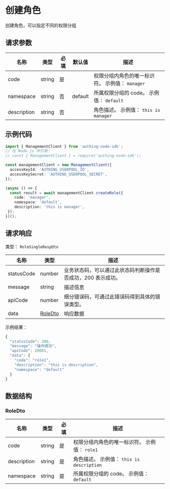 # 创建角色

<!--
  警告⚠️：
  不要直接修改该文档，
  https://github.com/Authing/authing-docs-factory
  使用该项目进行生成
-->

创建角色，可以指定不同的权限分组

## 请求参数

| 名称 | 类型 | 必填 | 默认值 | 描述 |
| ---- | ---- | ---- | ---- | ---- |
| code | string | 是 |  | 权限分组内角色的唯一标识符。 示例值： `manager` |
| namespace | string | 否 | default | 所属权限分组的 code。 示例值： `default` |
| description | string | 否 |  | 角色描述。 示例值： `this is manager` |


## 示例代码

```ts
import { ManagementClient } from 'authing-node-sdk';
// 在 Node.js 中引用：
// const { ManagementClient } = require('authing-node-sdk');

const managementClient = new ManagementClient({
  accessKeyId: 'AUTHING_USERPOOL_ID',
  accessKeySecret: 'AUTHING_USERPOOL_SECRET',
});

(async () => {
  const result = await managementClient.createRole({
    code: 'manager',
    namespace: 'default',
    description: 'this is manager',
 });
})();
```



## 请求响应

类型： `RoleSingleRespDto`

| 名称 | 类型 | 描述 |
| ---- | ---- | ---- |
| statusCode | number | 业务状态码，可以通过此状态码判断操作是否成功，200 表示成功。 |
| message | string | 描述信息 |
| apiCode | number | 细分错误码，可通过此错误码得到具体的错误类型。 |
| data | <a href="#RoleDto">RoleDto</a> | 响应数据 |



示例结果：

```js
{
  "statusCode": 200,
  "message": "操作成功",
  "apiCode": 20001,
  "data": {
    "code": "role1",
    "description": "this is description",
    "namespace": "default"
  }
}
```

## 数据结构


### <a id="RoleDto"></a> RoleDto

| 名称 | 类型 | 必填 | 描述 |
| ---- |  ---- | ---- | ---- |
| code | string | 是 | 权限分组内角色的唯一标识符。 示例值： `role1`  |
| description | string | 是 | 角色描述。 示例值： `this is description`  |
| namespace | string | 是 | 所属权限分组的 code。 示例值： `default`  |


